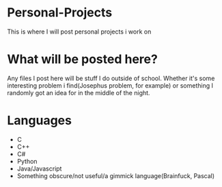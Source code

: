 # Personal-Projects
This is where I will post personal projects i work on

# What will be posted here?
Any files I post here will be stuff I do outside of school. Whether it's some interesting problem i find(Josephus problem, for example) or something I randomly got an idea for in the middle of the night.

# Languages
- C
- C++
- C#
- Python
- Java/Javascript
- Something obscure/not useful/a gimmick language(Brainfuck, Pascal)
